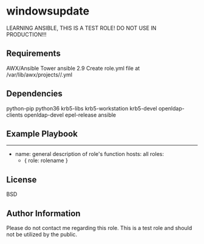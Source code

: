windowsupdate
=========

LEARNING ANSIBLE, THIS IS A TEST ROLE! DO NOT USE IN PRODUCTION!!!

Requirements
------------
AWX/Ansible Tower
ansible 2.9
Create role.yml file at /var/lib/awx/projects/<project>/<rolename>.yml


Dependencies
------------
python-pip
python36
krb5-libs
krb5-workstation
krb5-devel
openldap-clients
openldap-devel
epel-release
ansible

Example Playbook
----------------
---
- name: general description of role's function
  hosts: all
  roles:
    - { role: rolename }


License
-------

BSD

Author Information
------------------

Please do not contact me regarding this role. This is a test role and should not be utilized by the public.
